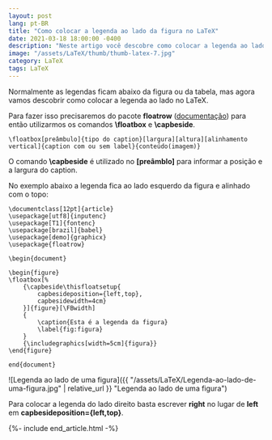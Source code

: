 ```yaml
---
layout: post
lang: pt-BR
title: "Como colocar a legenda ao lado da figura no LaTeX"
date: 2021-03-18 18:00:00 -0400
description: "Neste artigo você descobre como colocar a legenda ao lado da figura no LaTeX."
image: "/assets/LaTeX/thumb/thumb-latex-7.jpg"
category: LaTeX
tags: LaTeX
---
```


Normalmente as legendas ficam abaixo da figura ou da tabela, mas agora vamos descobrir como colocar a legenda ao lado no LaTeX.

Para fazer isso precisaremos do pacote **floatrow** (<a href="https://www.ctan.org/pkg/floatrow" target="_blank">documentação</a>) para então utilizarmos os comandos **\floatbox** e **\capbeside**.

```TeX
\floatbox[preâmbulo]{tipo do caption}[largura][altura][alinhamento vertical]{caption com ou sem label}{conteúdo(imagem)}
```

O comando **\capbeside** é utilizado no **[preâmblo]** para informar a posição e a largura do caption.

No exemplo abaixo a legenda fica ao lado esquerdo da figura e alinhado com o topo:

```TeX
\documentclass[12pt]{article}
\usepackage[utf8]{inputenc}
\usepackage[T1]{fontenc}
\usepackage[brazil]{babel}
\usepackage[demo]{graphicx}
\usepackage{floatrow}

\begin{document}

\begin{figure}
\floatbox[%
    {\capbeside\thisfloatsetup{
        capbesideposition={left,top},
        capbesidewidth=4cm}
    }]{figure}[\FBwidth]
    {
        \caption{Esta é a legenda da figura}
        \label{fig:figura}
    }
    {\includegraphics[width=5cm]{figura}}
\end{figure}

end{document}
```

![Legenda ao lado de uma figura]({{ "/assets/LaTeX/Legenda-ao-lado-de-uma-figura.jpg" | relative_url }} "Legenda ao lado de uma figura")

Para colocar a legenda do lado direito basta escrever **right** no lugar de **left** em **capbesideposition={left,top}**.

{%- include end_article.html -%}
